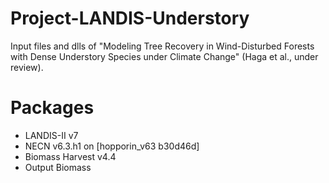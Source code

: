 # Project-LANDIS-Understory
Input files and dlls of "Modeling Tree Recovery in Wind-Disturbed Forests with Dense Understory Species under Climate Change" (Haga et al., under review).


# Packages
- LANDIS-II v7
- NECN v6.3.h1 on [hopporin_v63 b30d46d]
- Biomass Harvest v4.4
- Output Biomass
